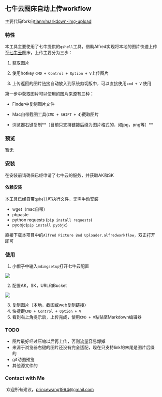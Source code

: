 ## 七牛云图床自动上传workflow



主要代码fork自[tiann/markdown-img-upload](https://github.com/tiann/markdown-img-upload)



### 特性

本工具主要使用了七牛提供的`qshell`工具，借助Alfred实现将本地的图片快速上传至[七牛云]()图床，上传主要分为三步：

1. 获取图片

2. 使用hotkey `CMD + Control + Option + V`上传图片

3. 上传返回的图片链接自动放入到系统剪切版中，可以直接使用`cmd + V` 使用

    

第一步中获取图片可以使用的图片来源有三种：

- Finder中复制图片文件

- Mac自带截图工具(`CMD + SHIFT + 4`)截取图片

- 浏览器右键复制**（目前只支持链接后缀为图片格式的，如jpg，png等）**

  

### 预览

暂无



### 安装

在安装前请确保已经申请了七牛云的服务，并获取AK和SK

#### 依赖安装

本工具已经自带`qshell`可执行文件，无需手动安装

- wget（mac自带）
- pbpaste
- python requests (`pip install requests`)
- pyobjc(`pip install pyobjc`)

直接下载本项目中的`Alfred Picture Bed Uploader.alfredworkflow`，双击打开即可



### 使用



1. 小帽子中输入`mdimgsetup`打开七牛云配置

![](http://oodo7tmt3.bkt.clouddn.com/blog_20180526211020.png)

2. 配置AK，SK，URL和Bucket

![](http://oodo7tmt3.bkt.clouddn.com/blog_20180526210834.png)

3. 复制图片（本地，截图或web复制链接）
4. 快捷键`CMD + Control + Option + V`
5. 看到右上角提示后，上传完成，使用`CMD + V`粘贴至Markdown编辑器

### TODO

- 图片最好经过压缩以后再上传，否则流量容易爆掉
- 来源于浏览器右键的图片还没有完全适配，现在只支持link的末尾是图片后缀的
- gif动图预览
- 其他源文件的



### Contact with Me

​	欢迎所有建议，princewang1994@gmail.com